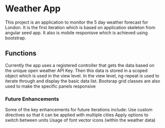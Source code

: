 # Weather App

This project is an application to monitor the 5 day weather forecast for London. 
It is the first iteration which is based on application skeleton from angular seed app. 
It also is mobile responisve which is achieved using bootstrap.

## Functions

Currently the app uses a registered controller that gets the data based on the unique open weather API Key.
Then this data is stored in a scoped object which is used in the view level.
In the view level, ng-repeat is used to iterate through and display the basic data list.
Bootsrap grid classes are also used to make the specific panels responsive

### Future Enhancements

Some of the key enhancements for future iterations include:
Use custom directives so that it can be applied with multiple cities
Apply options to switch between units
Usage of font vector icons (within the weather data)
 
